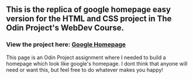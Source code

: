 ## This is the replica of google homepage easy version for the HTML and CSS project in The Odin Project's WebDev Course.

### View the project here: [Google Homepage](https://rajjadhav38.github.io/google-homepage/)

This page is an Odin Project assignment where I needed to build a homepage which look like google's homepage. I dont think that anyone will need or want this, but feel free to do whatever makes you happy!
